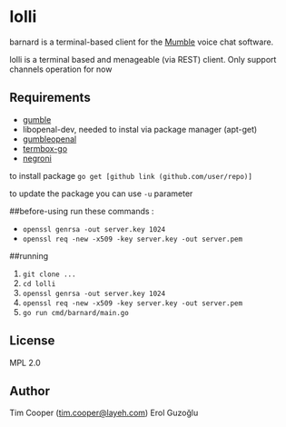 # lolli

barnard is a terminal-based client for the [Mumble](http://mumble.info) voice
chat software.

lolli is a terminal based and menageable (via REST) client. Only support channels operation for now

## Requirements

- [gumble](https://github.com/layeh/gumble/tree/master/gumble)
- libopenal-dev, needed to instal via package manager (apt-get)
- [gumbleopenal](https://github.com/layeh/gumble/tree/master/gumbleopenal)
- [termbox-go](https://github.com/nsf/termbox-go)
- [negroni](github.com/codegangsta/negroni)

to install package ```go get [github link (github.com/user/repo)]```

to update the package you can use ```-u``` parameter


##before-using
run these commands :

* ```openssl genrsa -out server.key 1024```
* ```openssl req -new -x509 -key server.key -out server.pem ```

##running
1. ```git clone ...```
2. ```cd lolli```
3. ```openssl genrsa -out server.key 1024```
4. ```openssl req -new -x509 -key server.key -out server.pem ```
5.  ```go run cmd/barnard/main.go```


## License

MPL 2.0

## Author

Tim Cooper (<tim.cooper@layeh.com>)
Erol Guzoğlu
